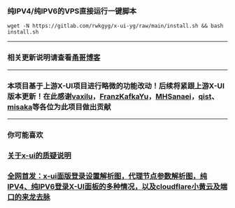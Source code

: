 ### 纯IPV4/纯IPV6的VPS直接运行一键脚本

```
wget -N https://gitlab.com/rwkgyg/x-ui-yg/raw/main/install.sh && bash install.sh
```

--------------------------------------------------------------------------------------------------------------------------------------------------

### 相关更新说明请查看[甬哥博客](https://ygkkk.blogspot.com/2022/02/githubx-uitgacmex-uiipv4ipv6v4v6vpsvaxi.html)

---------------------------------------------------------------------------------------------------------------------------------------------------
### 本项目基于上游X-UI项目进行略微的功能改动！后续将紧跟上游X-UI版本更新！在此感谢[vaxilu](https://github.com/vaxilu/x-ui)，[FranzKafkaYu](https://github.com/FranzKafkaYu/x-ui)，[MHSanaei](https://github.com/MHSanaei/3x-ui)，[qist](https://github.com/qist/xray-ui)、[misaka](https://gitlab.com/Misaka-blog/x-ui-msk)等各位为此项目做出贡献

----------------------------------------------------------------------------------------------------------------------------------------------

### 你可能喜欢

### [关于x-ui的质疑说明](https://ygkkk.blogspot.com/2022/06/github.html)

### [全网首发：x-ui面版登录设置解析图，代理节点参数解析图，纯IPV4、纯IPV6登录X-UI面板的多种情况，以及cloudflare小黄云及端口的来龙去脉](https://ygkkk.blogspot.com/2022/03/x-uiipv4ipv6x-uicloudflare.html)


